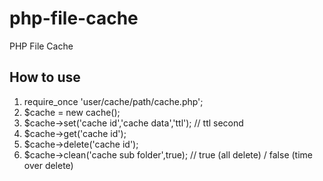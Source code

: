 # php-file-cache
PHP File Cache

## How to use
1. require_once 'user/cache/path/cache.php';
2. $cache = new cache();
3. $cache->set('cache id','cache data','ttl');  // ttl second
4. $cache->get('cache id');
5. $cache->delete('cache id');
6. $cache->clean('cache sub folder',true);  // true (all delete) / false (time over delete)
